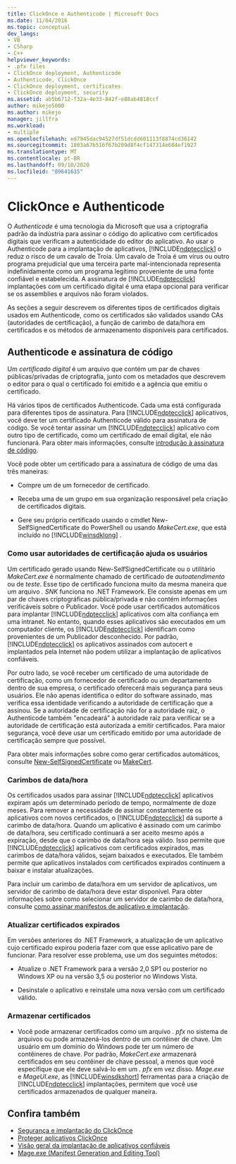```yaml
---
title: ClickOnce e Authenticode | Microsoft Docs
ms.date: 11/04/2016
ms.topic: conceptual
dev_langs:
- VB
- CSharp
- C++
helpviewer_keywords:
- .pfx files
- ClickOnce deployment, Authenticode
- Authenticode, ClickOnce
- ClickOnce deployment, certificates
- ClickOnce deployment, security
ms.assetid: ab5b6712-f32a-4e33-842f-e88ab4818ccf
author: mikejo5000
ms.author: mikejo
manager: jillfra
ms.workload:
- multiple
ms.openlocfilehash: ed7945dac94527df51dcdd601113f8874cd36142
ms.sourcegitcommit: 1803a67b516f67b209d8f4cf147314e604ef1927
ms.translationtype: MT
ms.contentlocale: pt-BR
ms.lasthandoff: 09/10/2020
ms.locfileid: "89641635"
---
```

# <a name="clickonce-and-authenticode"></a>ClickOnce e Authenticode
O *Authenticode* é uma tecnologia da Microsoft que usa a criptografia padrão da indústria para assinar o código do aplicativo com certificados digitais que verificam a autenticidade do editor do aplicativo. Ao usar o Authenticode para a implantação de aplicativos, [!INCLUDE[ndptecclick](../deployment/includes/ndptecclick_md.md)] o reduz o risco de um cavalo de Troia. Um cavalo de Troia é um vírus ou outro programa prejudicial que uma terceira parte mal-intencionada representa indefinidamente como um programa legítimo proveniente de uma fonte confiável e estabelecida. A assinatura de [!INCLUDE[ndptecclick](../deployment/includes/ndptecclick_md.md)] implantações com um certificado digital é uma etapa opcional para verificar se os assemblies e arquivos não foram violados.

 As seções a seguir descrevem os diferentes tipos de certificados digitais usados em Authenticode, como os certificados são validados usando CAs (autoridades de certificação), a função de carimbo de data/hora em certificados e os métodos de armazenamento disponíveis para certificados.

## <a name="authenticode-and-code-signing"></a>Authenticode e assinatura de código
 Um *certificado digital* é um arquivo que contém um par de chaves públicas/privadas de criptografia, junto com os metadados que descrevem o editor para o qual o certificado foi emitido e a agência que emitiu o certificado.

 Há vários tipos de certificados Authenticode. Cada uma está configurada para diferentes tipos de assinatura. Para [!INCLUDE[ndptecclick](../deployment/includes/ndptecclick_md.md)] aplicativos, você deve ter um certificado Authenticode válido para assinatura de código. Se você tentar assinar um [!INCLUDE[ndptecclick](../deployment/includes/ndptecclick_md.md)] aplicativo com outro tipo de certificado, como um certificado de email digital, ele não funcionará. Para obter mais informações, consulte [introdução à assinatura de código](/windows/desktop/seccrypto/cryptography-tools).

 Você pode obter um certificado para a assinatura de código de uma das três maneiras:

- Compre um de um fornecedor de certificado.

- Receba uma de um grupo em sua organização responsável pela criação de certificados digitais.

- Gere seu próprio certificado usando o cmdlet New-SelfSignedCertificate do PowerShell ou usando *MakeCert.exe*, que está incluído no [!INCLUDE[winsdklong](../deployment/includes/winsdklong_md.md)] .

### <a name="how-using-certificate-authorities-helps-users"></a>Como usar autoridades de certificação ajuda os usuários
 Um certificado gerado usando New-SelfSignedCertificate ou o utilitário *MakeCert.exe* é normalmente chamado de certificado de *autoatendimento* ou de *teste*. Esse tipo de certificado funciona muito da mesma maneira que um arquivo *. SNK* funciona no .NET Framework. Ele consiste apenas em um par de chaves criptográficas pública/privada e não contém informações verificáveis sobre o Publicador. Você pode usar certificados automáticos para implantar [!INCLUDE[ndptecclick](../deployment/includes/ndptecclick_md.md)] aplicativos com alta confiança em uma intranet. No entanto, quando esses aplicativos são executados em um computador cliente, os [!INCLUDE[ndptecclick](../deployment/includes/ndptecclick_md.md)] identificam como provenientes de um Publicador desconhecido. Por padrão, [!INCLUDE[ndptecclick](../deployment/includes/ndptecclick_md.md)] os aplicativos assinados com autocert e implantados pela Internet não podem utilizar a implantação de aplicativos confiáveis.

 Por outro lado, se você receber um certificado de uma autoridade de certificação, como um fornecedor de certificado ou um departamento dentro de sua empresa, o certificado oferecerá mais segurança para seus usuários. Ele não apenas identifica o editor do software assinado, mas verifica essa identidade verificando a autoridade de certificação que a assinou. Se a autoridade de certificação não for a autoridade raiz, o Authenticode também "encadeará" à autoridade raiz para verificar se a autoridade de certificação está autorizada a emitir certificados. Para maior segurança, você deve usar um certificado emitido por uma autoridade de certificação sempre que possível.

 Para obter mais informações sobre como gerar certificados automáticos, consulte [New-SelfSignedCertificate](/powershell/module/pkiclient/new-selfsignedcertificate) ou [MakeCert](/windows/desktop/SecCrypto/makecert).

### <a name="timestamps"></a>Carimbos de data/hora
 Os certificados usados para assinar [!INCLUDE[ndptecclick](../deployment/includes/ndptecclick_md.md)] aplicativos expiram após um determinado período de tempo, normalmente de doze meses. Para remover a necessidade de assinar constantemente os aplicativos com novos certificados, o [!INCLUDE[ndptecclick](../deployment/includes/ndptecclick_md.md)] dá suporte a carimbo de data/hora. Quando um aplicativo é assinado com um carimbo de data/hora, seu certificado continuará a ser aceito mesmo após a expiração, desde que o carimbo de data/hora seja válido. Isso permite que [!INCLUDE[ndptecclick](../deployment/includes/ndptecclick_md.md)] aplicativos com certificados expirados, mas carimbos de data/hora válidos, sejam baixados e executados. Ele também permite que aplicativos instalados com certificados expirados continuem a baixar e instalar atualizações.

 Para incluir um carimbo de data/hora em um servidor de aplicativos, um servidor de carimbo de data/hora deve estar disponível. Para obter informações sobre como selecionar um servidor de carimbo de data/hora, consulte [como assinar manifestos de aplicativo e implantação](../ide/how-to-sign-application-and-deployment-manifests.md).

### <a name="update-expired-certificates"></a>Atualizar certificados expirados
 Em versões anteriores do .NET Framework, a atualização de um aplicativo cujo certificado expirou poderia fazer com que esse aplicativo pare de funcionar. Para resolver esse problema, use um dos seguintes métodos:

- Atualize o .NET Framework para a versão 2,0 SP1 ou posterior no Windows XP ou na versão 3,5 ou posterior no Windows Vista.

- Desinstale o aplicativo e reinstale uma nova versão com um certificado válido.

### <a name="store-certificates"></a>Armazenar certificados

- Você pode armazenar certificados como um arquivo *. pfx* no sistema de arquivos ou pode armazená-los dentro de um contêiner de chave. Um usuário em um domínio do Windows pode ter um número de contêineres de chave. Por padrão, *MakeCert.exe* armazenará certificados em seu contêiner de chave pessoal, a menos que você especifique que ele deve salvá-lo em um *. pfx* em vez disso. *Mage.exe* e *MageUI.exe*, as [!INCLUDE[winsdkshort](../debugger/debug-interface-access/includes/winsdkshort_md.md)] ferramentas para a criação de [!INCLUDE[ndptecclick](../deployment/includes/ndptecclick_md.md)] implantações, permitem que você use certificados armazenados de qualquer maneira.

## <a name="see-also"></a>Confira também
- [Segurança e implantação do ClickOnce](../deployment/clickonce-security-and-deployment.md)
- [Proteger aplicativos ClickOnce](../deployment/securing-clickonce-applications.md)
- [Visão geral da implantação de aplicativos confiáveis](../deployment/trusted-application-deployment-overview.md)
- [Mage.exe (Manifest Generation and Editing Tool)](/dotnet/framework/tools/mage-exe-manifest-generation-and-editing-tool)